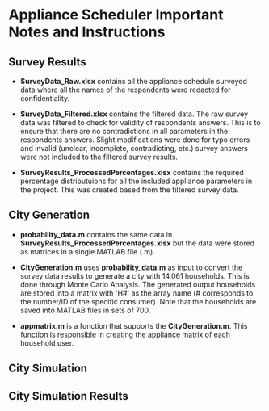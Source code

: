 # Appliance Scheduler Important Notes and Instructions


## Survey Results

- **SurveyData_Raw.xlsx** contains all the appliance schedule surveyed data where all the names of the respondents were redacted for confidentiality. 

- **SurveyData_Filtered.xlsx** contains the filtered data. The raw survey data was filtered to check for validity of respondents answers. This is to ensure that there are no contradictions in all parameters in the respondents answers. Slight modifications were done for typo errors and invalid (unclear, incomplete, contradicting, etc.) survey answers were not included to the filtered survey results. 

- **SurveyResults_ProcessedPercentages.xlsx** contains the required percentage distributuions for all the included appliance parameters in the project. This was created based from the filtered survey data. 

## City Generation

- **probability_data.m** contains the same data in **SurveyResults_ProcessedPercentages.xlsx** but the data were stored as matrices in a single MATLAB file (.m). 

- **CityGeneration.m** uses **probability_data.m** as input to convert the survey data results to generate a city with 14,061 households. This is done through Monte Carlo Analysis. The  generated output households are stored into a matrix with 'H#' as the array name (# corresponds to the number/ID of the specific consumer). Note that the households are saved into MATLAB files in sets of 700.

- **appmatrix.m** is a function that supports the **CityGeneration.m**. This function is responsible in creating the appliance matrix of each household user. 

## City Simulation


## City Simulation Results
